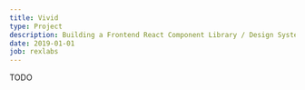 ```yaml
---
title: Vivid
type: Project
description: Building a Frontend React Component Library / Design System
date: 2019-01-01
job: rexlabs
---
```


TODO
